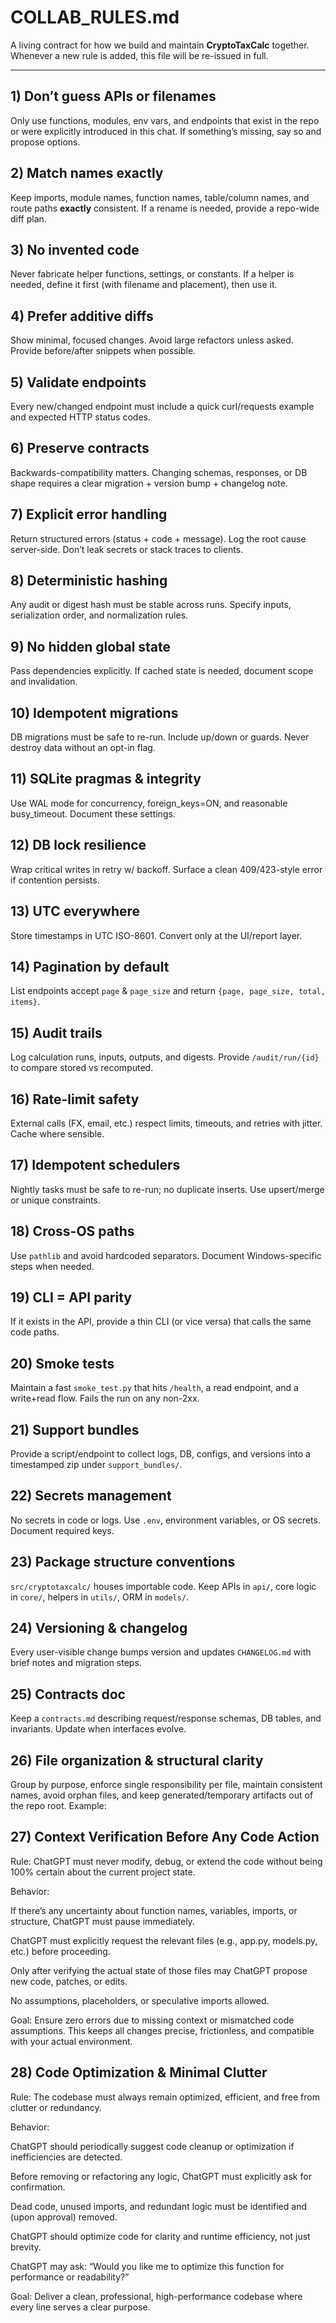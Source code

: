 # COLLAB_RULES.md

A living contract for how we build and maintain **CryptoTaxCalc** together.  
Whenever a new rule is added, this file will be re-issued in full.

---

## 1) Don’t guess APIs or filenames
Only use functions, modules, env vars, and endpoints that exist in the repo or were explicitly introduced in this chat. If something’s missing, say so and propose options.

## 2) Match names exactly
Keep imports, module names, function names, table/column names, and route paths **exactly** consistent. If a rename is needed, provide a repo-wide diff plan.

## 3) No invented code
Never fabricate helper functions, settings, or constants. If a helper is needed, define it first (with filename and placement), then use it.

## 4) Prefer additive diffs
Show minimal, focused changes. Avoid large refactors unless asked. Provide before/after snippets when possible.

## 5) Validate endpoints
Every new/changed endpoint must include a quick curl/requests example and expected HTTP status codes.

## 6) Preserve contracts
Backwards-compatibility matters. Changing schemas, responses, or DB shape requires a clear migration + version bump + changelog note.

## 7) Explicit error handling
Return structured errors (status + code + message). Log the root cause server-side. Don’t leak secrets or stack traces to clients.

## 8) Deterministic hashing
Any audit or digest hash must be stable across runs. Specify inputs, serialization order, and normalization rules.

## 9) No hidden global state
Pass dependencies explicitly. If cached state is needed, document scope and invalidation.

## 10) Idempotent migrations
DB migrations must be safe to re-run. Include up/down or guards. Never destroy data without an opt-in flag.

## 11) SQLite pragmas & integrity
Use WAL mode for concurrency, foreign_keys=ON, and reasonable busy_timeout. Document these settings.

## 12) DB lock resilience
Wrap critical writes in retry w/ backoff. Surface a clean 409/423-style error if contention persists.

## 13) UTC everywhere
Store timestamps in UTC ISO-8601. Convert only at the UI/report layer.

## 14) Pagination by default
List endpoints accept `page` & `page_size` and return `{page, page_size, total, items}`.

## 15) Audit trails
Log calculation runs, inputs, outputs, and digests. Provide `/audit/run/{id}` to compare stored vs recomputed.

## 16) Rate-limit safety
External calls (FX, email, etc.) respect limits, timeouts, and retries with jitter. Cache where sensible.

## 17) Idempotent schedulers
Nightly tasks must be safe to re-run; no duplicate inserts. Use upsert/merge or unique constraints.

## 18) Cross-OS paths
Use `pathlib` and avoid hardcoded separators. Document Windows-specific steps when needed.

## 19) CLI = API parity
If it exists in the API, provide a thin CLI (or vice versa) that calls the same code paths.

## 20) Smoke tests
Maintain a fast `smoke_test.py` that hits `/health`, a read endpoint, and a write+read flow. Fails the run on any non-2xx.

## 21) Support bundles
Provide a script/endpoint to collect logs, DB, configs, and versions into a timestamped zip under `support_bundles/`.

## 22) Secrets management
No secrets in code or logs. Use `.env`, environment variables, or OS secrets. Document required keys.

## 23) Package structure conventions
`src/cryptotaxcalc/` houses importable code. Keep APIs in `api/`, core logic in `core/`, helpers in `utils/`, ORM in `models/`.

## 24) Versioning & changelog
Every user-visible change bumps version and updates `CHANGELOG.md` with brief notes and migration steps.

## 25) Contracts doc
Keep a `contracts.md` describing request/response schemas, DB tables, and invariants. Update when interfaces evolve.

## 26) File organization & structural clarity
Group by purpose, enforce single responsibility per file, maintain consistent names, avoid orphan files, and keep generated/temporary artifacts out of the repo root. Example:

## 27) Context Verification Before Any Code Action

Rule:
ChatGPT must never modify, debug, or extend the code without being 100% certain about the current project state.

Behavior:

If there’s any uncertainty about function names, variables, imports, or structure, ChatGPT must pause immediately.

ChatGPT must explicitly request the relevant files (e.g., app.py, models.py, etc.) before proceeding.

Only after verifying the actual state of those files may ChatGPT propose new code, patches, or edits.

No assumptions, placeholders, or speculative imports allowed.

Goal:
Ensure zero errors due to missing context or mismatched code assumptions.
This keeps all changes precise, frictionless, and compatible with your actual environment.

## 28) Code Optimization & Minimal Clutter

Rule:
The codebase must always remain optimized, efficient, and free from clutter or redundancy.

Behavior:

ChatGPT should periodically suggest code cleanup or optimization if inefficiencies are detected.

Before removing or refactoring any logic, ChatGPT must explicitly ask for confirmation.

Dead code, unused imports, and redundant logic must be identified and (upon approval) removed.

ChatGPT should optimize code for clarity and runtime efficiency, not just brevity.

ChatGPT may ask: “Would you like me to optimize this function for performance or readability?”

Goal:
Deliver a clean, professional, high-performance codebase where every line serves a clear purpose.